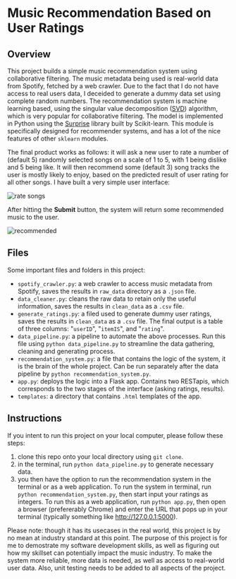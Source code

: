 # Music Recommendation Based on User Ratings

## Overview
This project builds a simple music recommendation system using collaborative filtering. The music metadata being used is real-world data from Spotify, fetched by a web crawler. Due to the fact that I do not have access to real users data, I deceided to generate a dummy data set using complete random numbers. The recommendation system is machine learning based, using the singular value decomposition ([SVD](https://en.wikipedia.org/wiki/Singular_value_decomposition)) algorithm, which is very popular for collaborative filtering. The model is implemented in Python using the [Surprise](https://surpriselib.com/) library built by Scikit-learn. This module is specifically designed for recommender systems, and has a lot of the nice features of other `sklearn` modules. 

The final product works as follows: it will ask a new user to rate a number of (default 5) randomly selected songs on a scale of 1 to 5, with 1 being dislike and 5 being like. It will then recommend some (default 3) song tracks the user is mostly likely to enjoy, based on the predicted result of user rating for all other songs. I have built a very simple user interface: 

![rate songs](https://github.com/Pxie024/MusicRecommendation/assets/59588558/b56ca080-9178-4e78-8813-8111d17179da)

After hitting the **Submit** button, the system will return some recommended music to the user. 

![recommended](https://github.com/Pxie024/MusicRecommendation/assets/59588558/c12efea7-9706-426f-b242-05771f38c858)


## Files
Some important files and folders in this project: 
* `spotify_crawler.py`: a web crawler to access music metadata from Spotify, saves the results in `raw_data` directory as a `.json` file.
* `data_cleaner.py`: cleans the raw data to retain only the useful information, saves the results in `clean_data` as a `.csv` file.
* `generate_ratings.py`: a filed used to generate dummy user ratings, saves the results in `clean_data` as a `.csv` file. The final output is a table of three columns: "`userID`", "`itemIS`", and "`rating`".
* `data_pipeline.py`: a pipeline to automate the above processes. Run this file using `python data_pipeline.py` to streamline the data gathering, cleaning and generating process.
* `recommendation_system.py`: a file that contains the logic of the system, it is the brain of the whole project. Can be run separately after the data pipeline by `python recommendation_system.py`.
* `app.py`: deploys the logic into a Flask app. Contains two RESTapis, which corresponds to the two stages of the interface (asking ratings, results).
* `templates`: a directory that contains `.html` templates of the app.


## Instructions
If you intent to run this project on your local computer, please follow these steps: 
1. clone this repo onto your local directory using `git clone`.
2. in the terminal, run `python data_pipeline.py` to generate necessary data.
3. you then have the option to run the recommendation system in the terminal or as a web application. To run the system in terminal, run `python recommendation_system.py`, then start input your ratings as integers.
   To run this as a web application, run `python app.py`, then open a browser (prefererably Chrome) and enter the URL that pops up in your terminal (typically something like http://127.0.0.1:5000).


Please note: though it has its usecases in the real world, this project is by no mean at industry standard at this point. The purpose of this project is for me to demostrate my software development skills, as well as figuring out how my skillset can potentially impact the music industry. To make the system more reliable, more data is needed, as well as access to real-world user data. Also, unit testing needs to be added to all aspects of the project. 
